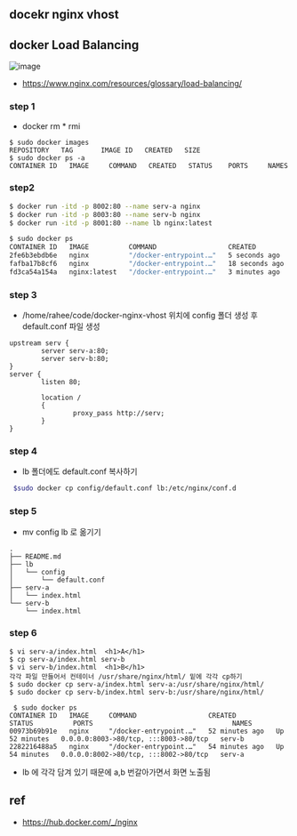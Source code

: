 ## docekr nginx vhost

## docker Load Balancing
![image](https://github.com/raheego/docker-nginx-vhost/assets/54056684/a362f2bb-e476-48b3-8e64-46f63245d80a)
- https://www.nginx.com/resources/glossary/load-balancing/

### step 1
- docker rm * rmi
```
$ sudo docker images
REPOSITORY   TAG       IMAGE ID   CREATED   SIZE
$ sudo docker ps -a
CONTAINER ID   IMAGE     COMMAND   CREATED   STATUS    PORTS     NAMES
```

### step2
```bash
$ docker run -itd -p 8002:80 --name serv-a nginx
$ docker run -itd -p 8003:80 --name serv-b nginx
$ docker run -itd -p 8001:80 --name lb nginx:latest

$ sudo docker ps
CONTAINER ID   IMAGE          COMMAND                  CREATED          STATUS          PORTS                                   NAMES
2fe6b3ebdb6e   nginx          "/docker-entrypoint.…"   5 seconds ago    Up 4 seconds    0.0.0.0:8002->80/tcp, :::8002->80/tcp   serv-a
fafba17b8cf6   nginx          "/docker-entrypoint.…"   18 seconds ago   Up 17 seconds   0.0.0.0:8003->80/tcp, :::8003->80/tcp   serv-b
fd3ca54a154a   nginx:latest   "/docker-entrypoint.…"   3 minutes ago    Up 3 minutes    0.0.0.0:8001->80/tcp, :::8001->80/tcp   lb
```

### step 3
- /home/rahee/code/docker-nginx-vhost 위치에 config 폴더 생성 후 default.conf 파일 생성
  
```
upstream serv {
        server serv-a:80;
        server serv-b:80;
}
server {
        listen 80;

        location /
        {
                proxy_pass http://serv;
        }
}
```

### step 4

- lb 폴더에도 default.conf 복사하기 
```bash
 $sudo docker cp config/default.conf lb:/etc/nginx/conf.d
```

### step 5
-  mv config lb 로 옮기기 
```
.
├── README.md
├── lb
│   └── config
│       └── default.conf
├── serv-a
│   └── index.html
└── serv-b
    └── index.html

```
### step 6
```
$ vi serv-a/index.html  <h1>A</h1>
$ cp serv-a/index.html serv-b
$ vi serv-b/index.html  <h1>B</h1>
각각 파일 만들어서 컨테이너 /usr/share/nginx/html/ 밑에 각각 cp하기
$ sudo docker cp serv-a/index.html serv-a:/usr/share/nginx/html/
$ sudo docker cp serv-b/index.html serv-b:/usr/share/nginx/html/
```
```
 $ sudo docker ps
CONTAINER ID   IMAGE     COMMAND                  CREATED          STATUS          PORTS                                   NAMES
00973b69b91e   nginx     "/docker-entrypoint.…"   52 minutes ago   Up 52 minutes   0.0.0.0:8003->80/tcp, :::8003->80/tcp   serv-b
2282216488a5   nginx     "/docker-entrypoint.…"   54 minutes ago   Up 54 minutes   0.0.0.0:8002->80/tcp, :::8002->80/tcp   serv-a
```
- lb 에 각각 담겨 있기 때문에 a,b 번갈아가면서 화면 노출됨

## ref
- https://hub.docker.com/_/nginx
